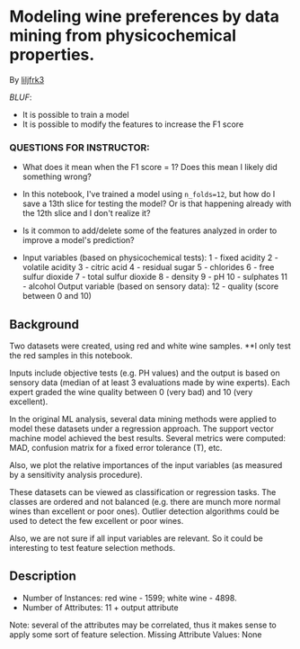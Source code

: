 # Modeling wine preferences by data mining from physicochemical properties.
By [liljfrk3](https://github.com/liljfrk3)

*BLUF*:

- It is possible to train a model
- It is possible to modify the features to increase the F1 score

### QUESTIONS FOR INSTRUCTOR:

- What does it mean when the F1 score = 1? Does this mean I likely did something wrong?

- In this notebook, I've trained a model using `n_folds=12`, but how do I save a 13th slice for testing the model? Or is that happening already with the 12th slice and I don't realize it?

- Is it common to add/delete some of the features analyzed in order to improve a model's prediction?

- Input variables (based on physicochemical tests): 1 - fixed acidity 2 - volatile acidity 3 - citric acid 4 - residual sugar 5 - chlorides 6 - free sulfur dioxide 7 - total sulfur dioxide 8 - density 9 - pH 10 - sulphates 11 - alcohol
Output variable (based on sensory data): 12 - quality (score between 0 and 10)

## Background

Two datasets were created, using red and white wine samples. **I only test the red samples in this notebook.

Inputs include objective tests (e.g. PH values) and the output is based on sensory data (median of at least 3 evaluations made by wine experts). Each expert graded the wine quality between 0 (very bad) and 10 (very excellent).

In the original ML analysis, several data mining methods were applied to model these datasets under a regression approach. The support vector machine model achieved the best results. Several metrics were computed: MAD, confusion matrix for a fixed error tolerance (T), etc.

Also, we plot the relative importances of the input variables (as measured by a sensitivity analysis procedure).

These datasets can be viewed as classification or regression tasks. The classes are ordered and not balanced (e.g. there are munch more normal wines than excellent or poor ones). Outlier detection algorithms could be used to detect the few excellent or poor wines.

Also, we are not sure if all input variables are relevant. So it could be interesting to test feature selection methods.

## Description 

- Number of Instances: red wine - 1599; white wine - 4898.
- Number of Attributes: 11 + output attribute

Note: several of the attributes may be correlated, thus it makes sense to apply some sort of feature selection.
Missing Attribute Values: None
